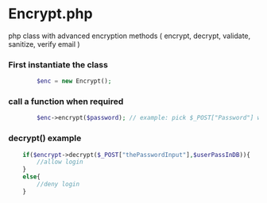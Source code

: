 # Encrypt.php
php class with advanced encryption methods ( encrypt, decrypt, validate, sanitize, verify email )

### First instantiate the class ###
```php
        $enc = new Encrypt();
```         
### call a function when required ###
```php
        $enc->encrypt($password); // example: pick $_POST["Password"] when registering user in db
```      
        
### decrypt() example ###
```php
    if($encrypt->decrypt($_POST["thePasswordInput"],$userPassInDB)){
        //allow login
    }
    else{
        //deny login
    }
```

